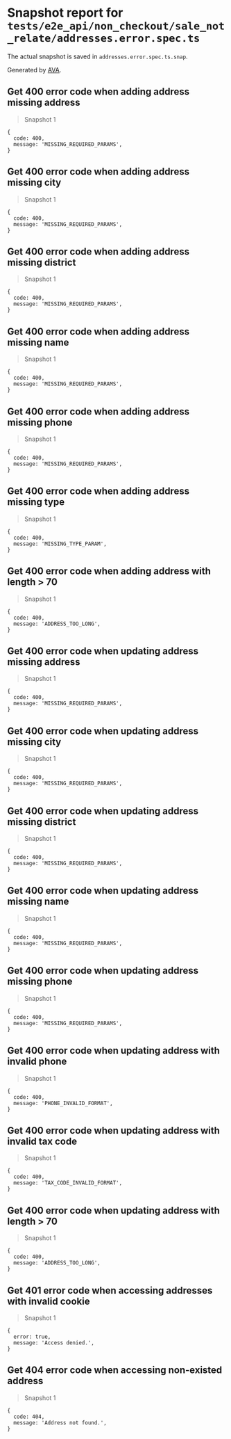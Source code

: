 # Snapshot report for `tests/e2e_api/non_checkout/sale_not_relate/addresses.error.spec.ts`

The actual snapshot is saved in `addresses.error.spec.ts.snap`.

Generated by [AVA](https://ava.li).

## Get 400 error code when adding address missing address

> Snapshot 1

    {
      code: 400,
      message: 'MISSING_REQUIRED_PARAMS',
    }

## Get 400 error code when adding address missing city

> Snapshot 1

    {
      code: 400,
      message: 'MISSING_REQUIRED_PARAMS',
    }

## Get 400 error code when adding address missing district

> Snapshot 1

    {
      code: 400,
      message: 'MISSING_REQUIRED_PARAMS',
    }

## Get 400 error code when adding address missing name

> Snapshot 1

    {
      code: 400,
      message: 'MISSING_REQUIRED_PARAMS',
    }

## Get 400 error code when adding address missing phone

> Snapshot 1

    {
      code: 400,
      message: 'MISSING_REQUIRED_PARAMS',
    }

## Get 400 error code when adding address missing type

> Snapshot 1

    {
      code: 400,
      message: 'MISSING_TYPE_PARAM',
    }

## Get 400 error code when adding address with length > 70

> Snapshot 1

    {
      code: 400,
      message: 'ADDRESS_TOO_LONG',
    }

## Get 400 error code when updating address missing address

> Snapshot 1

    {
      code: 400,
      message: 'MISSING_REQUIRED_PARAMS',
    }

## Get 400 error code when updating address missing city

> Snapshot 1

    {
      code: 400,
      message: 'MISSING_REQUIRED_PARAMS',
    }

## Get 400 error code when updating address missing district

> Snapshot 1

    {
      code: 400,
      message: 'MISSING_REQUIRED_PARAMS',
    }

## Get 400 error code when updating address missing name

> Snapshot 1

    {
      code: 400,
      message: 'MISSING_REQUIRED_PARAMS',
    }

## Get 400 error code when updating address missing phone

> Snapshot 1

    {
      code: 400,
      message: 'MISSING_REQUIRED_PARAMS',
    }

## Get 400 error code when updating address with invalid phone

> Snapshot 1

    {
      code: 400,
      message: 'PHONE_INVALID_FORMAT',
    }

## Get 400 error code when updating address with invalid tax code

> Snapshot 1

    {
      code: 400,
      message: 'TAX_CODE_INVALID_FORMAT',
    }

## Get 400 error code when updating address with length > 70

> Snapshot 1

    {
      code: 400,
      message: 'ADDRESS_TOO_LONG',
    }

## Get 401 error code when accessing addresses with invalid cookie

> Snapshot 1

    {
      error: true,
      message: 'Access denied.',
    }

## Get 404 error code when accessing non-existed address

> Snapshot 1

    {
      code: 404,
      message: 'Address not found.',
    }
